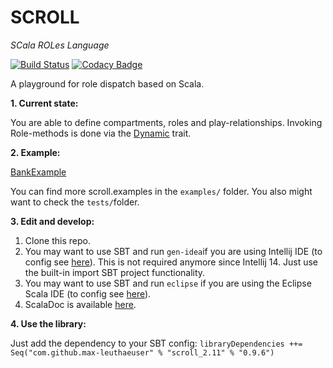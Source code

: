 SCROLL
======
*SCala ROLes Language*

[![Build Status](https://travis-ci.org/max-leuthaeuser/SCROLL.svg)](https://travis-ci.org/max-leuthaeuser/SCROLL) [![Codacy Badge](https://api.codacy.com/project/badge/0021c87e1b824c2f8a58b81406d5db48)](https://www.codacy.com/app/max-leuthaeuser/SCROLL)

A playground for role dispatch based on Scala.

**1. Current state:** 

You are able to define compartments, roles and play-relationships. Invoking Role-methods is done via the [Dynamic][scala-dynamic] trait.
  
**2. Example:**

[BankExample][BankExample]

  You can find more scroll.examples in the ```examples/``` folder.
  You also might want to check the ```tests/```folder.

**3. Edit and develop:**
  1. Clone this repo.
  2. You may want to use SBT and run ```gen-idea```if you are using Intellij IDE (to config see [here][sbt-gen-idea]). This is not required anymore since Intellij 14. Just use the built-in import SBT project functionality.
  3. You may want to use SBT and run ```eclipse``` if you are using the Eclipse Scala IDE (to config see [here][gen-eclipse]).
  4. ScalaDoc is available [here][scaladoc].
  
**4. Use the library:**

Just add the dependency to your SBT config:
```libraryDependencies ++= Seq("com.github.max-leuthaeuser" % "scroll_2.11" % "0.9.6")```

[sbt-gen-idea]: https://github.com/mpeltonen/sbt-idea
[gen-eclipse]: https://github.com/typesafehub/sbteclipse
[scala-dynamic]: http://www.scala-lang.org/api/current/#scala.Dynamic
[BankExample]: https://github.com/max-leuthaeuser/SCROLL/blob/master/examples/src/main/scala/scroll/examples/BankExample.scala
[scaladoc]: http://max-leuthaeuser.github.io/SCROLL
